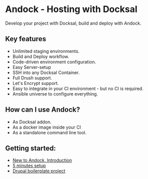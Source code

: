 # Andock - Hosting with Docksal

Develop your project with Docksal, build and deploy with Andock.

## Key features
* Unlimited staging environments.
* Build and Deploy workflow.
* Code-driven environment configuration.
* Easy Server-setup
* SSH into any Docksal Container.
* Full Drush support.
* Let's Encrypt support.
* Easy to integrate in your CI environment - but no CI is required.
* Ansible universe to configure everything.

## How can I use Andock?
* As Docksal addon.
* As a docker image inside your CI
* As a standalone command line tool.

## Getting started:
* [New to Andock. Introduction](getting-started/introduction.md)
* [5 minutes setup](getting-started/docksal.md)
* [Drupal boilerplate project](https://github.com/andock/boilerplate-drupal8)
